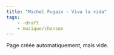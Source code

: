 ```yaml
---
title: "Michel Fugain - Viva la vida"
tags:
    - -draft
    - musique/chanson
---
```


Page créée automatiquement, mais vide.
